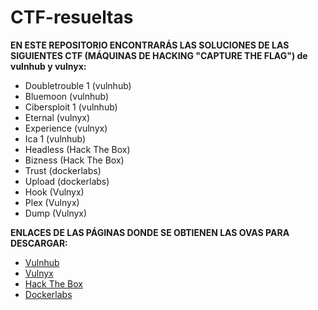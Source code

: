 # CTF-resueltas

<b>EN ESTE REPOSITORIO ENCONTRARÁS LAS SOLUCIONES DE LAS SIGUIENTES CTF (MÁQUINAS DE HACKING "CAPTURE THE FLAG") de vulnhub y vulnyx:</b>
<ul>
  <li>Doubletrouble 1 (vulnhub)</li>
  <li>Bluemoon (vulnhub)</li>
  <li>Cibersploit 1 (vulnhub)</li>
  <li>Eternal (vulnyx)</li>
  <li>Experience (vulnyx)</li>
  <li>Ica 1 (vulnhub)</li>
  <li>Headless (Hack The Box)</li>
  <li>Bizness (Hack The Box)</li>
  <li>Trust (dockerlabs)</li>
  <li>Upload (dockerlabs)</li>
  <li>Hook (Vulnyx)</li>
  <li>Plex (Vulnyx)</li>
  <li>Dump (Vulnyx)</li>
</ul>

<b>ENLACES DE LAS PÁGINAS DONDE SE OBTIENEN LAS OVAS PARA DESCARGAR:</b>
<ul>
  <li><a href="https://www.vulnhub.com/">Vulnhub</a></li>
  <li><a href="https://vulnyx.com/">Vulnyx</a></li>
  <li><a href="https://www.hackthebox.com/">Hack The Box</a></li>
  <li><a href="https://dockerlabs.es/#/">Dockerlabs</a></li>
</ul>
